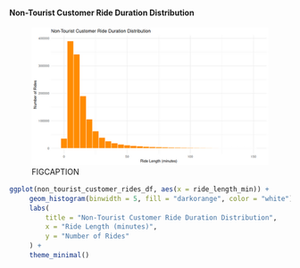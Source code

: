 #### Non-Tourist Customer Ride Duration Distribution

<figure class="float-right">
  <a href="../images/Non-Tourist_Customer_Ride_Duration_Distribution.png" target="_blank" title="Select image to open full sized chart">
  <img src="../images/thumbnails/Non-Tourist_Customer_Ride_Duration_Distribution.png" alt="ALT_TEXT">
  </a>
  <figcaption>
  FIGCAPTION
  </figcaption>
</figure>



```R
ggplot(non_tourist_customer_rides_df, aes(x = ride_length_min)) +
     geom_histogram(binwidth = 5, fill = "darkorange", color = "white") +
     labs(
         title = "Non-Tourist Customer Ride Duration Distribution",
         x = "Ride Length (minutes)",
         y = "Number of Rides"
     ) +
     theme_minimal()
```
